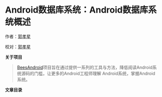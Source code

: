 # Android数据库系统：Android数据库系统概述

作者：[郭孝星](https://github.com/guoxiaoxing)

校对：[郭孝星](https://github.com/guoxiaoxing)

**关于项目**

> [BeesAndroid](https://github.com/BeesAndroid/BeesAndroid)项目旨在通过提供一系列的工具与方法，降低阅读Android系统源码的门槛，让更多的Android工程师理解
Android系统，掌握Android系统。

**文章目录**


